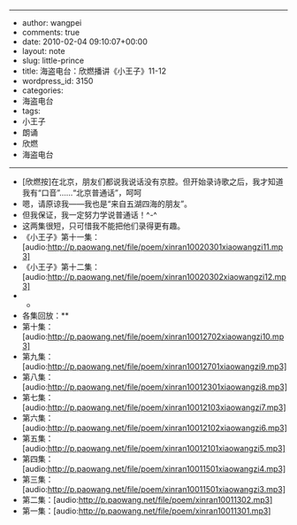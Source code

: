 - --
- author: wangpei
- comments: true
- date: 2010-02-04 09:10:07+00:00
- layout: note
- slug: little-prince
- title: 海盗电台：欣燃播讲《小王子》11-12
- wordpress_id: 3150
- categories:
- 海盗电台
- tags:
- 小王子
- 朗诵
- 欣燃
- 海盗电台
- --
- [欣燃按]在北京，朋友们都说我说话没有京腔。但开始录诗歌之后，我才知道我有“口音”……“北京普通话”，呵呵
- 嗯，请原谅我——我也是“来自五湖四海的朋友”。
- 但我保证，我一定努力学说普通话！^-^
- 这两集很短，只可惜我不能把他们录得更有趣。
- 《小王子》第十一集：[audio:http://p.paowang.net/file/poem/xinran10020301xiaowangzi11.mp3]
- 《小王子》第十二集：[audio:http://p.paowang.net/file/poem/xinran10020302xiaowangzi12.mp3]
- *
- 各集回放：**
- 第十集：[audio:http://p.paowang.net/file/poem/xinran10012702xiaowangzi10.mp3]
- 第九集：[audio:http://p.paowang.net/file/poem/xinran10012701xiaowangzi9.mp3]
- 第八集：[audio:http://p.paowang.net/file/poem/xinran10012301xiaowangzi8.mp3]
- 第七集：[audio:http://p.paowang.net/file/poem/xinran10012103xiaowangzi7.mp3]
- 第六集：[audio:http://p.paowang.net/file/poem/xinran10012102xiaowangzi6.mp3]
- 第五集：[audio:http://p.paowang.net/file/poem/xinran10012101xiaowangzi5.mp3]
- 第四集：[audio:http://p.paowang.net/file/poem/xinran10011501xiaowangzi4.mp3]
- 第三集：[audio:http://p.paowang.net/file/poem/xinran10011501xiaowangzi3.mp3]
- 第二集：[audio:http://p.paowang.net/file/poem/xinran10011302.mp3]
- 第一集：[audio:http://p.paowang.net/file/poem/xinran10011301.mp3]
